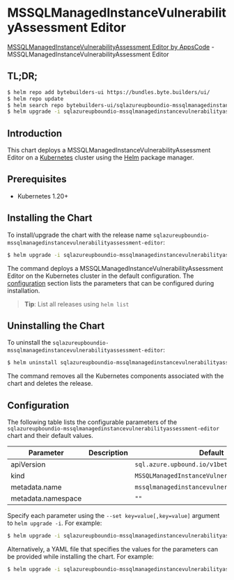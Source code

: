 # MSSQLManagedInstanceVulnerabilityAssessment Editor

[MSSQLManagedInstanceVulnerabilityAssessment Editor by AppsCode](https://byte.builders) - MSSQLManagedInstanceVulnerabilityAssessment Editor

## TL;DR;

```bash
$ helm repo add bytebuilders-ui https://bundles.byte.builders/ui/
$ helm repo update
$ helm search repo bytebuilders-ui/sqlazureupboundio-mssqlmanagedinstancevulnerabilityassessment-editor --version=v0.4.18
$ helm upgrade -i sqlazureupboundio-mssqlmanagedinstancevulnerabilityassessment-editor bytebuilders-ui/sqlazureupboundio-mssqlmanagedinstancevulnerabilityassessment-editor -n default --create-namespace --version=v0.4.18
```

## Introduction

This chart deploys a MSSQLManagedInstanceVulnerabilityAssessment Editor on a [Kubernetes](http://kubernetes.io) cluster using the [Helm](https://helm.sh) package manager.

## Prerequisites

- Kubernetes 1.20+

## Installing the Chart

To install/upgrade the chart with the release name `sqlazureupboundio-mssqlmanagedinstancevulnerabilityassessment-editor`:

```bash
$ helm upgrade -i sqlazureupboundio-mssqlmanagedinstancevulnerabilityassessment-editor bytebuilders-ui/sqlazureupboundio-mssqlmanagedinstancevulnerabilityassessment-editor -n default --create-namespace --version=v0.4.18
```

The command deploys a MSSQLManagedInstanceVulnerabilityAssessment Editor on the Kubernetes cluster in the default configuration. The [configuration](#configuration) section lists the parameters that can be configured during installation.

> **Tip**: List all releases using `helm list`

## Uninstalling the Chart

To uninstall the `sqlazureupboundio-mssqlmanagedinstancevulnerabilityassessment-editor`:

```bash
$ helm uninstall sqlazureupboundio-mssqlmanagedinstancevulnerabilityassessment-editor -n default
```

The command removes all the Kubernetes components associated with the chart and deletes the release.

## Configuration

The following table lists the configurable parameters of the `sqlazureupboundio-mssqlmanagedinstancevulnerabilityassessment-editor` chart and their default values.

|     Parameter      | Description |                         Default                          |
|--------------------|-------------|----------------------------------------------------------|
| apiVersion         |             | <code>sql.azure.upbound.io/v1beta1</code>                |
| kind               |             | <code>MSSQLManagedInstanceVulnerabilityAssessment</code> |
| metadata.name      |             | <code>mssqlmanagedinstancevulnerabilityassessment</code> |
| metadata.namespace |             | <code>""</code>                                          |


Specify each parameter using the `--set key=value[,key=value]` argument to `helm upgrade -i`. For example:

```bash
$ helm upgrade -i sqlazureupboundio-mssqlmanagedinstancevulnerabilityassessment-editor bytebuilders-ui/sqlazureupboundio-mssqlmanagedinstancevulnerabilityassessment-editor -n default --create-namespace --version=v0.4.18 --set apiVersion=sql.azure.upbound.io/v1beta1
```

Alternatively, a YAML file that specifies the values for the parameters can be provided while
installing the chart. For example:

```bash
$ helm upgrade -i sqlazureupboundio-mssqlmanagedinstancevulnerabilityassessment-editor bytebuilders-ui/sqlazureupboundio-mssqlmanagedinstancevulnerabilityassessment-editor -n default --create-namespace --version=v0.4.18 --values values.yaml
```
